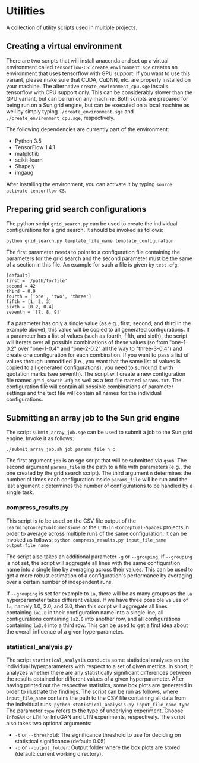 # Utilities
A collection of utility scripts used in multiple projects.

## Creating a virtual environment

There are two scripts that will install anaconda and set up a virtual environment called `tensorflow-CS`: `create_environment.sge` creates an environment that uses tensorflow with GPU support. If you want to use this variant, please make sure that CUDA, CuDNN, etc. are properly installed on your machine. The alternative `create_environment_cpu.sge` installs tensorflow with CPU support only. This can be considerably slower than the GPU variant, but can be run on any machine. Both scripts are prepared for being run on a Sun grid engine, but can be executed on a local machine as well by simply typing `./create_environment.sge` and `./create_environment_cpu.sge`, respectively.

The following dependencies are currently part of the environment:
* Python 3.5
* TensorFlow 1.4.1
* matplotlib
* scikit-learn
* Shapely
* imgaug

After installing the environment, you can activate it by typing `source activate tensorflow-CS`.


## Preparing grid search configurations

The python script `grid_search.py` can be used to create the individual configurations for a grid search. It should be invoked as follows:

`python grid_search.py template_file_name template_configuration`

The first parameter needs to point to a configuration file containing the parameters for the grid search and the second parameter must be the same of a section in this file. An example for such a file is given by `test.cfg`:

```
[default]
first = '/path/to/file'
second = 42
third = 0.9
fourth = ['one', 'two', 'three']
fifth = [1, 2, 3]
sixth = [0.2, 0.4]
seventh = '[7, 8, 9]'
```

If a parameter has only a single value (as e.g., first, second, and third in the example above), this value will be copied to all generated configurations. If a parameter has a list of values (such as fourth, fifth, and sixth), the script will iterate over all possible combinations of these values (so from "one-1-0.2" over "one-1-0.4" and "one-2-0.2" all the way to "three-3-0.4") and create one configuration for each combination. If you want to pass a list of values through unmodified (i.e., you want that the same list of values is copied to all generated configurations), you need to surround it with quotation marks (see seventh).
The script will create a new configuration file named `grid_search.cfg` as well as a text file named `params.txt`. The configuration file will contain all possible combinations of parameter settings and the text file will contain all names for the individual configurations. 

## Submitting an array job to the Sun grid engine

The script `submit_array_job.sge` can be used to submit a job to the Sun grid engine. Invoke it as follows:

`./submit_array_job.sh job params_file n c`

The first argument `job` is an sge script that will be submitted via `qsub`. The second argument `params_file` is the path to a file with parameters (e.g., the one created by the grid search script). The third argument `n` determines the number of times each configuration inside `params_file` will be run and the last argument `c` determines the number of configurations to be handled by a single task.

### compress_results.py

This script is to be used on the CSV file output of the `LearningConceptualDimensions` or the `LTN-in-Conceptual-Spaces` projects in order to average across multiple runs of the same configuration. It can be invoked as follows:
```python compress_results.py input_file_name output_file_name```

The script also takes an additional parameter `-g` or `--grouping`. If `--grouping` is not set, the script will aggregate all lines with the same configuration name into a single line by averaging across their values. This can be used to get a more robust estimation of a configuration's performance by averaging over a certain number of independent runs.

If `--grouping` is set for example to `la`, there will be as many groups as the `la` hyperparameter takes different values. If we have three possible values of `la`, namely 1.0, 2.0, and 3.0, then this script will aggregate all lines containing `la1.0` in their configuration name into a single line, all configurations containing `la2.0` into another row, and all configurations containing `la3.0` into a third row. This can be used to get a first idea about the overall influence of a given hyperparameter.


### statistical_analysis.py

The script `statistical_analysis` conducts some statistical analyses on the individual hyperparameters with respect to a set of given metrics. In short, it analyzes whether there are any statistically significant differences between the results obtained for different values of a given hyperparameter. After having printed out the respective statistics, some box plots are generated in order to illustrate the findings. The script can be run as follows, where `input_file_name` contains the path to the CSV file containing all data from the individual runs:
```python statistical_analysis.py input_file_name type```
The parameter `type` refers to the type of underlying experiment. Choose `InfoGAN` or `LTN` for InfoGAN and LTN experiments, respectively. The script also takes two optional arguments:
- `-t` or `--threshold`: The significance threshold to use for deciding on statistical significance (default: 0.05)
- `-o` or `--output_folder`: Output folder where the box plots are stored (default: current working directory).
